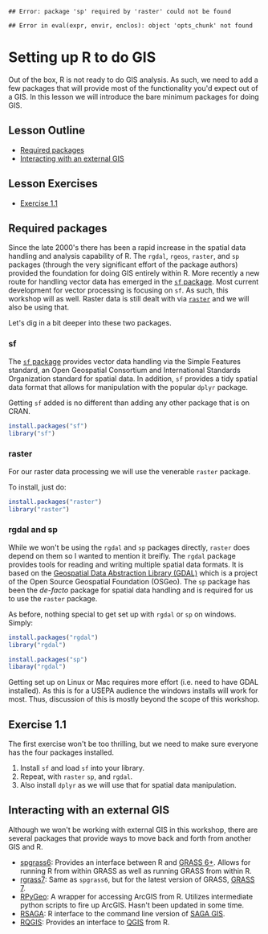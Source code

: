 
```
## Error: package 'sp' required by 'raster' could not be found
```

```
## Error in eval(expr, envir, enclos): object 'opts_chunk' not found
```
 
# Setting up R to do GIS
Out of the box, R is not ready to do GIS analysis.  As such, we need to add a few packages that will provide most of the functionality you'd expect out of a GIS.  In this lesson we will introduce the bare minimum packages for doing GIS.

## Lesson Outline
- [Required packages](#required-packages)
- [Interacting with an external GIS](#interacting-with-an-external-gis)

## Lesson Exercises
- [Exercise 1.1](#exercise-11)

## Required packages

Since the late 2000's there has been a rapid increase in the spatial data handling and analysis capability of R.  The `rgdal`, `rgeos`, `raster`, and `sp` packages (through the very significant effort of the package authors) provided the foundation for doing GIS entirely within R. More recently a new route for handling vector data has emerged in the [`sf` package](https://cran.r-project.org/package=sf).  Most current development for vector processing is focusing on `sf`.  As such, this workshop will as well.  Raster data is still dealt with via [`raster`](https://cran.r-project.org/package=raster) and we will also be using that.

Let's dig in a bit deeper into these two packages.

### sf
The [`sf` package](http://r-spatial.github.io/sf/) provides vector data handling via the Simple Features standard, an Open Geospatial Consortium and International Standards Organization standard for spatial data. In addition, `sf` provides a tidy spatial data format that allows for manipulation with the popular `dplyr` package.

Getting `sf` added is no different than adding any other package that is on CRAN.


```r
install.packages("sf")
library("sf")
```


### raster

For our raster data processing we will use the venerable `raster` package.   

To install, just do: 


```r
install.packages("raster")
library("raster")
```


### rgdal and sp

While we won't be using the `rgdal` and `sp` packages directly, `raster` does depend on them so I wanted to mention it breifly. The `rgdal` package provides tools for reading and writing multiple spatial data formats.  It is based on the [Geospatial Data Abstraction Library (GDAL)](http://www.gdal.org/) which is a project of the Open Source Geospatial Foundation (OSGeo).  The `sp` package has been the *de-facto* package for spatial data handling and is required for us to use the `raster` package. 

As before, nothing special to get set up with `rgdal` or `sp` on windows.  Simply:


```r
install.packages("rgdal")
library("rgdal")

install.packages("sp")
libaray("rgdal")
```

Getting set up on Linux or Mac requires more effort (i.e. need to have GDAL installed).  As this is for a USEPA audience the windows installs will work for most.  Thus, discussion of this is mostly beyond the scope of this workshop.  

## Exercise 1.1
The first exercise won't be too thrilling, but we need to make sure everyone has the four packages installed. 

1. Install `sf` and load `sf` into your library.
2. Repeat, with `raster` `sp`, and `rgdal`.
3. Also install `dplyr` as we will use that for spatial data manipulation.


## Interacting with an external GIS
Although we won't be working with external GIS in this workshop, there are several packages that provide ways to move back and forth from another GIS and R.  

- [spgrass6](https://cran.r-project.org/web/packages/spgrass6/index.html): Provides an interface between R and [GRASS 6+](https://grass.osgeo.org/download/software/#g64x).  Allows for running R from within GRASS as well as running GRASS from within R.  
- [rgrass7](https://cran.r-project.org/web/packages/rgrass7/index.html): Same as `spgrass6`, but for the latest version of GRASS, [GRASS 7](https://grass.osgeo.org/download/software/#g70x).
- [RPyGeo](https://cran.r-project.org/web/packages/RPyGeo/index.html): A wrapper for accessing ArcGIS from R.  Utilizes intermediate python scripts to fire up ArcGIS.  Hasn't been updated in some time.
- [RSAGA](https://cran.r-project.org/web/packages/RSAGA/index.html): R interface to the command line version of [SAGA GIS](http://www.saga-gis.org/en/index.html).
- [RQGIS](https://cran.r-project.org/package=RQGIS): Provides an interface to [QGIS](http://www.qgis.org/en/site/) from R. 







